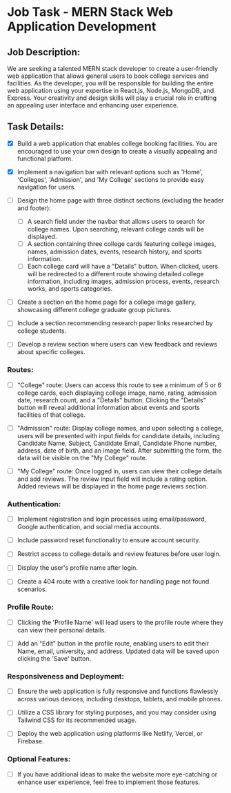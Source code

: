 # Job Task - MERN Stack Web Application Development

## Job Description:
We are seeking a talented MERN stack developer to create a user-friendly web application that allows general users to book college services and facilities. As the developer, you will be responsible for building the entire web application using your expertise in React.js, Node.js, MongoDB, and Express. Your creativity and design skills will play a crucial role in crafting an appealing user interface and enhancing user experience.

## Task Details:
- [x] Build a web application that enables college booking facilities. You are encouraged to use your own design to create a visually appealing and functional platform.

- [x] Implement a navigation bar with relevant options such as 'Home', 'Colleges', 'Admission', and 'My College' sections to provide easy navigation for users.

- [ ] Design the home page with three distinct sections (excluding the header and footer):
   - [ ] A search field under the navbar that allows users to search for college names. Upon searching, relevant college cards will be displayed.
   - [ ] A section containing three college cards featuring college images, names, admission dates, events, research history, and sports information.
   - [ ] Each college card will have a "Details" button. When clicked, users will be redirected to a different route showing detailed college information, including images, admission process, events, research works, and sports categories.

- [ ] Create a section on the home page for a college image gallery, showcasing different college graduate group pictures.

- [ ] Include a section recommending research paper links researched by college students.

- [ ] Develop a review section where users can view feedback and reviews about specific colleges.

### Routes:
- [ ] "College" route: Users can access this route to see a minimum of 5 or 6 college cards, each displaying college image, name, rating, admission date, research count, and a "Details" button. Clicking the "Details" button will reveal additional information about events and sports facilities of that college.

- [ ] "Admission" route: Display college names, and upon selecting a college, users will be presented with input fields for candidate details, including Candidate Name, Subject, Candidate Email, Candidate Phone number, address, date of birth, and an image field. After submitting the form, the data will be visible on the "My College" route.

- [ ] "My College" route: Once logged in, users can view their college details and add reviews. The review input field will include a rating option. Added reviews will be displayed in the home page reviews section.

### Authentication:
- [ ] Implement registration and login processes using email/password, Google authentication, and social media accounts.

- [ ] Include password reset functionality to ensure account security.

- [ ] Restrict access to college details and review features before user login.

- [ ] Display the user's profile name after login.

- [ ] Create a 404 route with a creative look for handling page not found scenarios.

### Profile Route:
- [ ] Clicking the 'Profile Name' will lead users to the profile route where they can view their personal details.

- [ ] Add an "Edit" button in the profile route, enabling users to edit their Name, email, university, and address. Updated data will be saved upon clicking the 'Save' button.

### Responsiveness and Deployment:
- [ ] Ensure the web application is fully responsive and functions flawlessly across various devices, including desktops, tablets, and mobile phones.

- [ ] Utilize a CSS library for styling purposes, and you may consider using Tailwind CSS for its recommended usage.

- [ ] Deploy the web application using platforms like Netlify, Vercel, or Firebase.

### Optional Features:
- [ ] If you have additional ideas to make the website more eye-catching or enhance user experience, feel free to implement those features.

